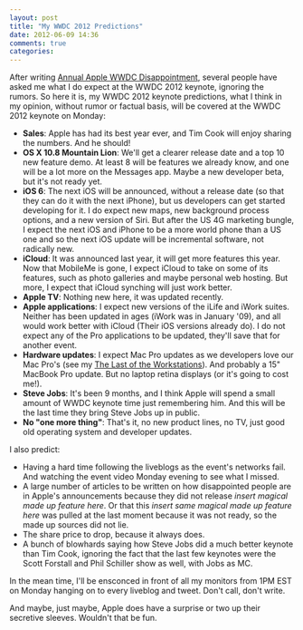 ```yaml
---
layout: post
title: "My WWDC 2012 Predictions"
date: 2012-06-09 14:36
comments: true
categories: 
---
```


After writing [Annual Apple WWDC Disappointment](http://www.hiltmon.com/blog/2012/06/05/annual-apple-wwdc-disappointment/), several people have asked me what I do expect at the WWDC 2012 keynote, ignoring the rumors. So here it is, my WWDC 2012 keynote predictions, what I think in my opinion, without rumor or factual basis, will be covered at the WWDC 2012 keynote on Monday:

* **Sales**: Apple has had its best year ever, and Tim Cook will enjoy sharing the numbers. And he should!
* **OS X 10.8 Mountain Lion**: We'll get a clearer release date and a top 10 new feature demo. At least 8 will be features we already know, and one will be a lot more on the Messages app. Maybe a new developer beta, but it's not ready yet.
* **iOS 6**: The next iOS will be announced, without a release date (so that they can do it with the next iPhone), but us developers can get started developing for it. I do expect new maps, new background process options, and a new version of Siri. But after the US 4G marketing bungle, I expect the next iOS and iPhone to be a more world phone than a US one and so the next iOS update will be incremental software, not radically new.
* **iCloud**: It was announced last year, it will get more features this year. Now that MobileMe is gone, I expect iCloud to take on some of its features, such as photo galleries and maybe personal web hosting. But more, I expect that iCloud synching will just work better.
* **Apple TV**: Nothing new here, it was updated recently.
* **Apple applications**: I expect new versions of the iLife and iWork suites. Neither has been updated in ages (iWork was in January '09), and all would work better with iCloud (Their iOS versions already do). I do not expect any of the Pro applications to be updated, they'll save that for another event.
* **Hardware updates**: I expect Mac Pro updates as we developers love our Mac Pro's (see my [The Last of the Workstations](http://www.hiltmon.com/blog/2012/06/03/the-last-of-the-workstations/)). And probably a 15" MacBook Pro update. But no laptop retina displays (or it's going to cost me!).
* **Steve Jobs**: It's been 9 months, and I think Apple will spend a small amount of WWDC keynote time just remembering him. And this will be the last time they bring Steve Jobs up in public.
* **No "one more thing"**: That's it, no new product lines, no TV, just good old operating system and developer updates.

I also predict:

* Having a hard time following the liveblogs as the event's networks fail. And watching the event video Monday evening to see what I missed.
* A large number of articles to be written on how disappointed people are in Apple's announcements because they did not release *insert magical made up feature here*. Or that this *insert same magical made up feature here* was pulled at the last moment because it was not ready, so the made up sources did not lie.
* The share price to drop, because it always does.
* A bunch of blowhards saying how Steve Jobs did a much better keynote than Tim Cook, ignoring the fact that the last few keynotes were the Scott Forstall and Phil Schiller show as well, with Jobs as MC.

In the mean time, I'll be ensconced in front of all my monitors from 1PM EST on Monday hanging on to every liveblog and tweet. Don't call, don't write.

And maybe, just maybe, Apple does have a surprise or two up their secretive sleeves. Wouldn't that be fun.
